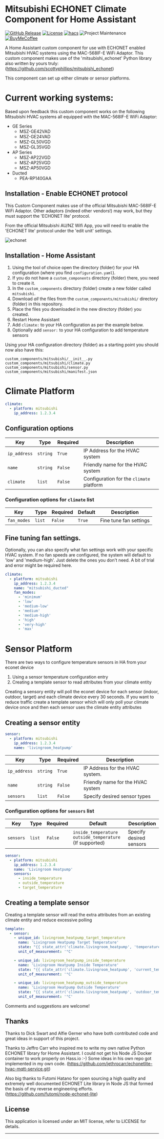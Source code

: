 # Mitsubishi ECHONET Climate Component for Home Assistant

[![GitHub Release][releases-shield]][releases]
[![License][license-shield]](LICENSE)
[![hacs][hacsbadge]][hacs]
![Project Maintenance][maintenance-shield]
[![BuyMeCoffee][buymecoffeebadge]][buymecoffee]


A Home Assistant custom component for use with ECHONET enabled Mitsubishi
HVAC systems using the MAC-568IF-E WiFi Adaptor.
This custom component makes use of the 'mitsubishi_echonet'
Python library also written by yours truly:
(https://github.com/scottyphillips/mitsubishi_echonet)

This component can set up either climate or sensor platforms.

# Current working systems:
Based upon feedback this custom component works on the following Mitsubishi
HVAC systems all equipped with the MAC-568IF-E WiFi Adaptor:
* GE Series
  * MSZ-GE42VAD
  * MSZ-GE24VAD
  * MSZ-GL50VGD
  * MSZ-GL35VGD
* AP Series
  * MSZ-AP22VGD
  * MSZ-AP25VGD
  * MSZ-AP50VGD
* Ducted
  * PEA-RP140GAA

## Installation - Enable ECHONET protocol
This Custom Component makes use of the official Mitsubishi MAC-568IF-E WiFi
Adaptor. Other adaptors (indeed other vendors!) may work, but they
must support the 'ECHONET lite' protocol.

From the official Mitsubishi AU/NZ Wifi App, you will need to enable
the 'ECHONET lite' protocol under the 'edit unit' settings.

![echonet][echonetimg]

## Installation - Home Assistant
1. Using the tool of choice open the directory (folder) for your HA configuration (where you find `configuration.yaml`).
2. If you do not have a `custom_components` directory (folder) there, you need to create it.
3. In the `custom_components` directory (folder) create a new folder called `mitsubishi`.
4. Download _all_ the files from the `custom_components/mitsubishi/` directory (folder) in this repository.
5. Place the files you downloaded in the new directory (folder) you created.
6. Restart Home Assistant
7. Add `climate:` to your HA configuration as per the example below.
8. Optionally add `sensor:` to your HA configuration to add temperature sensors

Using your HA configuration directory (folder) as a starting point you should now also have this:

```text
custom_components/mitsubishi/__init__.py
custom_components/mitsubishi/climate.py
custom_components/mitsubishi/sensor.py
custom_components/mitsubishi/manifest.json
```

# Climate Platform
```yaml
climate:
  - platform: mitsubishi
    ip_address: 1.2.3.4
```

## Configuration options

Key | Type | Required | Description
-- | -- | -- | --
`ip_address` | `string` | `True` | IP Address for the HVAC system
`name` | `string` | `False` | Friendly name for the HVAC system
`climate` | `list` | `False` | Configuration for the `climate` platform

### Configuration options for `climate` list

Key | Type | Required | Default | Description
-- | -- | -- | -- | --
`fan_modes` | `list` | `False` | `True` | Fine tune fan settings

## Fine tuning fan settings.
Optionally, you can also specify what fan settings work with your specific
HVAC system. If no fan speeds are configured, the system will default to 'low'
and 'medium-high'. Just delete the ones you don't need.
A bit of trial and error might be required here.

```yaml
climate:
  - platform: mitsubishi
    ip_address: 1.2.3.4
    name: "mitsubishi_ducted"
    fan_modes:
      - 'minimum'
      - 'low'
      - 'medium-low'
      - 'medium'
      - 'medium-high'
      - 'high'
      - 'very-high'
      - 'max'
```

# Sensor Platform
There are two ways to configure temperature sensors in HA from your econet device
1. Using a sensor temperature configuration entry
2. Creating a template sensor to read attributes from your climate entity

Creating a sensory entity will poll the econet device for each sensor
(indoor, outdoor, target) and each climate device every 30 seconds.
If you want to reduce traffic create a template sensor which will only
poll your climate device once and then each sensor uses the climate entity
attributes

## Creating a sensor entity
```yaml
sensor:
  - platform: mitsubishi
    ip_address: 1.2.3.4
    name: 'livingroom_heatpump'
```
Key | Type | Required | Description
-- | -- | -- | --
`ip_address` | `string` | `True` | IP Address for the HVAC system.
`name` | `string` | `False` | Friendly name for the HVAC system
`sensors` | `list` | `False` | Specify desired sensor types
### Configuration options for `sensors` list

Key | Type | Required | Default | Description
-- | -- | -- | -- | --
`sensors` | `list` | `False` | `inside_temperature` `outside_temperature` (If supported) | Specify desired sensors


```yaml
sensor:
  - platform: mitsubishi
    ip_address: 1.2.3.4
    name: 'Livingroom Heatpump'
    sensors:
      - inside_temperature
      - outside_temperature
      - target_temperature
```

## Creating a template sensor
Creating a template sensor will read the extra attributes from an existing climate entity and reduce excessive polling
```yaml
template:
  - sensor:      
    - unique_id: livingroom_heatpump_target_temperature
      name: 'Livingroom Heatpump Target Temperature'
      state: "{{ state_attr('climate.livingroom_heatpump', 'temperature') }}"
      unit_of_measurement: '°C'

    - unique_id: livingroom_heatpump_inside_temperature
      name: 'Livingroom Heatpump Inside Temperature'
      state: "{{ state_attr('climate.livingroom_heatpump', 'current_temperature') }}"
      unit_of_measurement: '°C'

    - unique_id: livingroom_heatpump_outside_temperature
      name: 'Livingroom Heatpump Outside Temperature'
      state: "{{ state_attr('climate.livingroom_heatpump', 'outdoor_temperature') }}"
      unit_of_measurement: '°C'
```
Comments and suggestions are welcome!

## Thanks
Thanks to Dick Swart and Alfie Gerner who have both contributed code and great
ideas in support of this project.

Thanks to Jeffro Carr who inspired me to write my own native Python ECHONET
library for Home Assistant. I could not get his Node JS Docker container
to work properly on Hass.io :-)
Some ideas in his own repo got implemented in my own code.
(https://github.com/jethrocarr/echonetlite-hvac-mqtt-service.git)

Also big thanks to Futomi Hatano for open sourcing a high quality and
extremely well documented ECHONET Lite library in Node JS that formed
the basis of my reverse engineering efforts.
(https://github.com/futomi/node-echonet-lite)


## License

This application is licensed under an MIT license, refer to LICENSE for details.

***
[mitsubishi_hass]: https://github.com/scottyphillips/mitsubishi_hass
[hacs]: https://github.com/custom-components/hacs
[hacsbadge]: https://img.shields.io/badge/HACS-Default-orange.svg?style=for-the-badge
[releases-shield]: https://img.shields.io/github/release/scottyphillips/mitsubishi_hass.svg?style=for-the-badge
[releases]: https://github.com/scottyphillips/mitsubishi_hass/releases
[license-shield]:https://img.shields.io/github/license/scottyphillips/mitsubishi_hass?style=for-the-badge
[buymecoffee]: https://www.buymeacoffee.com/RgKWqyt?style=for-the-badge
[buymecoffeebadge]: https://img.shields.io/badge/buy%20me%20a%20coffee-donate-yellow.svg?style=for-the-badge
[maintenance-shield]: https://img.shields.io/badge/Maintainer-Scott%20Phillips-blue?style=for-the-badge
[echonetimg]: ECHONET.jpeg
